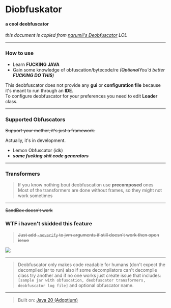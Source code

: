 # Diobfuskator
#### a cool deobfuscator
*this document is copied from [narumii's Deobfuscator](https://github.com/narumii/Deobfuscator/) LOL*

---

### How to use
- Learn **FUCKING JAVA**
- Gain some knowledge of obfuscation/bytecode/re *(~~Optional~~You'd better **FUCKING DO THIS**)*

This deobfuscator does not provide any **gui** or **configuration file** because it's meant to run through an **IDE**.\
To configure deobfuscator for your preferences you need to edit **Loader** class.

---

### Supported Obfuscators

~~Support your mother, it's just a framework.~~

Actually, it's in development.
- Lemon Obfuscator (idk)
- ***some fucking shit code generators***

---

### Transformers
> If you know nothing bout deobfuscation use **precomposed** ones\
> Most of the transformers are done without frames, so they might not work sometimes

---

~~SandBox doesn't work~~
### WTF i haven't skidded this feature

> ~~Just add `-noverify` to jvm arguments if still doesn't work then open issue~~

![](https://i.imgur.com/PBCQ6iO.png)

---

> Deobfuscator only makes code readable for humans (don't expect the decompiled jar to run) also if some decompilators can't decompile class try another and if no one works just create issue that includes: `[sample jar with obfuscation, deobfuscator transformers, deobfuscator log file]` and optional obfuscator name.

---

> Built on: [Java 20 (Adoptium)](https://adoptium.net/temurin/releases/?version=20)